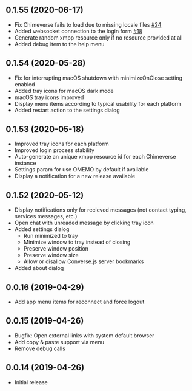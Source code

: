 ## 0.1.55 (2020-06-17)

- Fix Chimeverse fails to load due to missing locale files [#24](https://github.com/nick-denry/Chimeverse/issues/24)
- Added websocket connection to the login form [#18](https://github.com/nick-denry/Chimeverse/issues/18)
- Generate random xmpp resource only if no resource provided at all
- Added debug item to the help menu

## 0.1.54 (2020-05-28)

- Fix for interrupting macOS shutdown with minimizeOnClose setting enabled
- Added tray icons for macOS dark mode
- macOS tray icons improved
- Display menu items according to typical usability for each platform
- Added restart action to the settings dialog

## 0.1.53 (2020-05-18)

- Improved tray icons for each platform
- Improved login process stability
- Auto-generate an unique xmpp resource id for each Chimeverse instance
- Settings param for use OMEMO by default if available
- Display a notification for a new release available

## 0.1.52 (2020-05-12)

- Display notifications only for recieved messages (not contact typing, services messages, etc.)
- Open chat with unreaded message by clicking tray icon
- Added settings dialog
   - Run minimized to tray
   - Minimize window to tray instead of closing
   - Preserve window position
   - Preserve window size
   - Allow or disallow Converse.js server bookmarks
 - Added about dialog

## 0.0.16 (2019-04-29)

- Add app menu items for reconnect and force logout


## 0.0.15 (2019-04-26)

- Bugfix: Open external links with system default browser
- Add copy & paste support via menu
- Remove debug calls


## 0.0.14 (2019-04-26)

- Initial release
